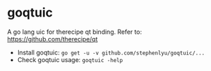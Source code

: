 # goqtuic
A go lang uic for therecipe qt binding. Refer to: https://github.com/therecipe/qt

- Install goqtuic: `go get -u -v github.com/stephenlyu/goqtuic/...`
- Check goqtuic usage: `goqtuic -help`
